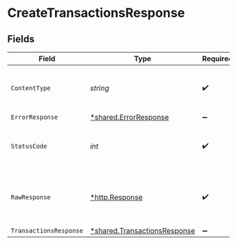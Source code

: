 # CreateTransactionsResponse


## Fields

| Field                                                                              | Type                                                                               | Required                                                                           | Description                                                                        |
| ---------------------------------------------------------------------------------- | ---------------------------------------------------------------------------------- | ---------------------------------------------------------------------------------- | ---------------------------------------------------------------------------------- |
| `ContentType`                                                                      | *string*                                                                           | :heavy_check_mark:                                                                 | HTTP response content type for this operation                                      |
| `ErrorResponse`                                                                    | [*shared.ErrorResponse](../../../pkg/models/shared/errorresponse.md)               | :heavy_minus_sign:                                                                 | Error                                                                              |
| `StatusCode`                                                                       | *int*                                                                              | :heavy_check_mark:                                                                 | HTTP response status code for this operation                                       |
| `RawResponse`                                                                      | [*http.Response](https://pkg.go.dev/net/http#Response)                             | :heavy_check_mark:                                                                 | Raw HTTP response; suitable for custom response parsing                            |
| `TransactionsResponse`                                                             | [*shared.TransactionsResponse](../../../pkg/models/shared/transactionsresponse.md) | :heavy_minus_sign:                                                                 | OK                                                                                 |